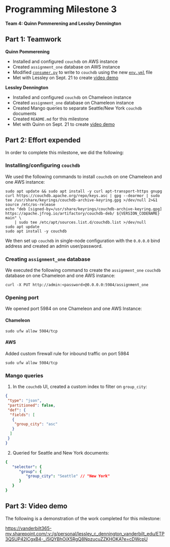 # Programming Milestone 3

__Team 4: Quinn Pommerening and Lessley Dennington__

## Part 1: Teamwork

__Quinn Pommerening__

* Installed and configured `couchdb` on AWS instance
* Created `assignment_one` database on AWS instance
* Modified [`consumer.py`](src/consumer.py) to write to `couchdb` using the new
[`env.yml`](src/env.yml) file
* Met with Lessley on Sept. 21 to create [video demo](#part-3-video-demo)

__Lessley Dennington__

* Installed and configured `couchdb` on Chameleon instance
* Created `assignment_one` database on Chameleon instance
* Created Mango queries to separate Seattle/New York `couchdb` documents
* Created `README.md` for this milestone
* Met with Quinn on Sept. 21 to create [video demo](#part-3-video-demo)

## Part 2: Effort expended

In order to complete this milestone, we did the following:

### Installing/configuring `couchdb`

We used the following commands to install `couchdb` on one Chameleon and one AWS
instance:

```
sudo apt update && sudo apt install -y curl apt-transport-https gnupg
curl https://couchdb.apache.org/repo/keys.asc | gpg --dearmor | sudo tee /usr/share/keyrings/couchdb-archive-keyring.gpg >/dev/null 2>&1
source /etc/os-release
echo "deb [signed-by=/usr/share/keyrings/couchdb-archive-keyring.gpg] https://apache.jfrog.io/artifactory/couchdb-deb/ ${VERSION_CODENAME} main" \
    | sudo tee /etc/apt/sources.list.d/couchdb.list >/dev/null
sudo apt update
sudo apt install -y couchdb
```
We then set up `couchdb` in single-node configuration with the `0.0.0.0` bind
address and created an admin user/password.

### Creating `assignment_one` database

We executed the following command to create the `assignment_one` `couchdb`
database on one Chameleon and one AWS instance:

`curl -X PUT http://admin:<password>@0.0.0.0:5984/assignment_one`

### Opening port 

We opened port 5984 on one Chameleon and one AWS Instance:
#### Chameleon
`sudo ufw allow 5984/tcp`

#### AWS
Added custom firewall rule for inbound traffic on port 5984

`sudo ufw allow 5984/tcp`

### Mango queries

1. In the `couchdb` UI, created a custom index to filter on `group_city`:

``` json
{
 "type": "json",
 "partitioned": false,
 "def": {
  "fields": [
   {
    "group_city": "asc"
   }
  ]
 }
}
```

2. Queried for Seattle and New York documents:

``` yaml
{
   "selector": {
      "group": {
         "group_city": "Seattle" // "New York"
      }
   }
}
```

## Part 3: Video demo

The following is a demonstration of the work completed for this milestone:

https://vanderbilt365-my.sharepoint.com/:v:/g/personal/lessley_c_dennington_vanderbilt_edu/ETP3QSUP42lCgxB4-_j5lQYBhOiX5RgQ8NpzucuZZKHOKA?e=cDWcpU
